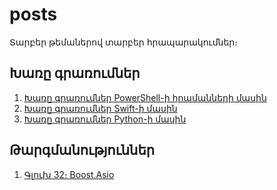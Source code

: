 # posts

Տարբեր թեմաներով տարբեր հրապարակումներ։

## Խառը գրառումներ 

1. [Խառը գրառումներ PowerShell-ի հրամանների մասին](my/powershell.md)
2. [Խառը գրառումներ Swift-ի մասին](my/swift.md)
3. [Խառը գրառումներ Python-ի մասին](my/python.md)

## Թարգմանություններ

1. [Գլուխ 32։ Boost.Asio](translated/ch32.md)
